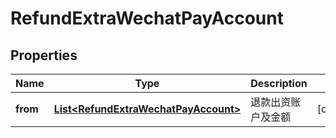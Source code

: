 
# RefundExtraWechatPayAccount

## Properties
Name | Type | Description | Notes
------------ | ------------- | ------------- | -------------
**from** | [**List&lt;RefundExtraWechatPayAccount&gt;**](RefundExtraWechatPayAccount.md) | 退款出资账户及金额 |  [optional]



